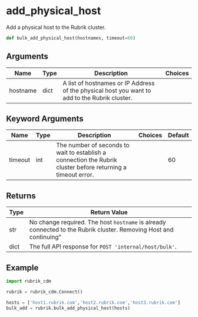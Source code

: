 # add_physical_host

Add a physical host to the Rubrik cluster.
```py
def bulk_add_physical_host(hostnames, timeout=60)
```

## Arguments
| Name        | Type | Description                                                                 | Choices |
|-------------|------|-----------------------------------------------------------------------------|---------|
| hostname  | dict  | A list of hostnames or IP Address of the physical host you want to add to the Rubrik cluster. |         |
## Keyword Arguments
| Name        | Type | Description                                                                 | Choices | Default |
|-------------|------|-----------------------------------------------------------------------------|---------|---------|
| timeout  | int  | The number of seconds to wait to establish a connection the Rubrik cluster before returning a timeout error.  |         |    60     |

## Returns
| Type | Return Value                                                                                   |
|------|-----------------------------------------------------------------------------------------------|
| str  | No change required. The host `hostname` is already connected to the Rubrik cluster. Removing Host and continuing" |
| dict  | The full API response for `POST 'internal/host/bulk'`. |
## Example
```py
import rubrik_cdm

rubrik = rubrik_cdm.Connect()

hosts = ['host1.rubrik.com','host2.rubrik.com','host3.rubrik.com']
bulk_add = rubrik.bulk_add_physical_host(hosts)
```